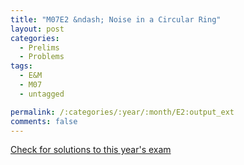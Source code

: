 ```yaml
---
title: "M07E2 &ndash; Noise in a Circular Ring"
layout: post
categories:
  - Prelims
  - Problems
tags:
  - E&M
  - M07
  - untagged

permalink: /:categories/:year/:month/E2:output_ext
comments: false
---
```

<object data="2007M2E.pdf" type="application/pdf" width="100%" height="500"></object>
<div class="message"><a href='https://princetonprelim.com/prelim/19/'>Check for solutions to this year's exam</a></div>